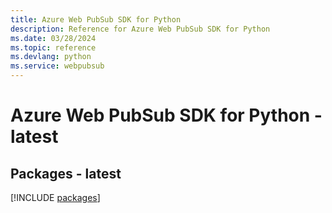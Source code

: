 ```yaml
---
title: Azure Web PubSub SDK for Python
description: Reference for Azure Web PubSub SDK for Python
ms.date: 03/28/2024
ms.topic: reference
ms.devlang: python
ms.service: webpubsub
---
```

# Azure Web PubSub SDK for Python - latest
## Packages - latest
[!INCLUDE [packages](web-pubsub-index.md)]